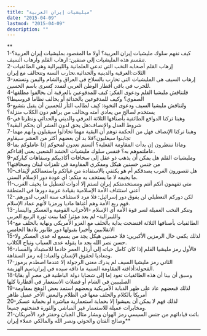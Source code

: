 ```yaml
---
title: "ميليشيات إيران العربية"
date: "2015-04-09"
lastmod: "2015-04-09"
description: ""
---
```

**  
1-كيف نفهم سلوك مليشيات إيران العربية؟ أولا ما المقصود بمليشيات إيران العربية؟ تنقسم هذه المليشيات إلى صنفين: ارهاب القلم وارهاب السيف.  
2-إرهاب القلم أصحابه النخب التي تدعي العلمانية والليبرالية وهي الطائفيات الثلاث:العرقية والدينية والحداثية.تحارب السنة وتتحالف مع إيران  
3-إرهاب السيف هي المليشيات التي تحارب بالسلاح في العراق والشام واليمن وتستعد للحرب في باقي أقطار الوطن العربي لتمدد كسرى باسم الحسين.  
4-فلنناقش مليشيا القلم ودعوى الفكر: كيف للمدفوعين بالعرقية أن يحالفوا مطلقها الصفوي؟ وكيف للمدفوعين بالحداثة أو يحالف نظاما قروسيطا؟  
5-ولنناقش مليشيا السيف ودعوى النخوة: كيف لطالب الثأر للحسين أن يقبل بتشيع يستخدم لصالح من يعادي أمته ويحالف من يراهم دون الكلاب منزلة؟  
6-وهبنا تركنا الدوافع الطائفية بأصنافها الثلاثة العرقي والديني والحداثي ونظرنا في شروط العدل والإنصاف:هل يحق لدون العشر أن يحكم البقية؟  
7-وهبنا تركنا الإنصاف فهل من الحكمة توهم أن البقية مهما تخاذلوا سيقبلون وأنهم مهما تجابنوا سيغلبون؟فلا بد أن بعضهم أكثر من العشر سيقاوم  
8-وماذا تنتظرون إن بدأت المقاومة الفعلية؟ ألستم تعدون لمحوكم إذا عاملوكم بما عاملتموهم به؟ فنفس سلوك مليشيات الحشد الشعبي يعني إفناءكم.  
9-ومليشيات القلم هل يمكن أن يذهب ذو عقل إلى سخافات أكاذيبكم وسفاهات كباركم من جنس حسنين هيكل ومفكري المقاومة في تلفزات لبنان وصحافتها؟  
10-هل تتصورون الغرب يصدقكم أم هو يكتفي بالاستفادة من غبائكم واستعمالكم لإيقاف ما يخيفه لا ما يستخف به منكم: أي عودة دور الإسلام السني.  
11-متى تفهمون أنكم أنتم ومستخدمتكم إيران لستم إلا أدوات لتعطيل ما يخيف الغرب أعني استئناف الأمة الإسلامية بقيادة عربية دورها في المنطقة  
12-لكن دوركم التعطيلي لن يفوق دور إسرائيل: فلا مرد لاستئناف سنة العرب لدورهم. فهم ربع الأمة وهم أغناها ماديا ورمزيا لأنهم عماد الإسلام.  
13-وتنكر النخب العميلة لسر قوة الأمة أي الإسلام -الأحزاب القومية والعسكر واليسار والليبرالية- لم يعد مؤثرا كما بينت ثورة الربيع العربي  
14-الطائفيات بأصنافها الثلاثة افتضحت بداية بالحلف مع الغزو الأمريكي ونهاية بالحلف مع الانقلابيين وأخيرا بقبولها دور طابور بلادها الخامس  
15-لذلك يكفي حال الرمزين الأكبرين: فلا حسنين هيكل يجد من يسمع له عدى العسكر ولا حسن نصر الله يجد ما يقوله عدى السباب ونباح الكلاب.  
16-فالأول رمز مليشيا القلم إذا كان كامل حياته إلى أرذل العمر خادما للاستبداد والفساد ومعاديا لحقوق الإنسان والعباد: إنه رمز السفاهة.  
17-الثاني رمز مليشيا السيف لم يدرك معنى الرجولة إلا عندما اصطدم برموز الفحولة:أذاقته المقاومة السنية ما ذاقه سيده في إيران:سم الهزيمة.  
18-وسبق أن بينا أن هذه الطائفيات تعود إما إلى شضايا دولة الباطنية في مصر أو بقايا الصليبيين في الشام أو فضلات الاستعمار في أقطارنا كلها  
19-لذلك فبعضهم عاد على ظهر الدبابة الأمريكية وبعضهم استمد بعض الوهج بمقاومة أمريكا بالكلام والحلف معها في الظلام والبعض الآخر عميل ظاهر  
20-لذلك فهم لا يمكن أن يعيشوا إلا بحماية استعمارية مباشرة أو بحماية عسكر ومخابرات عميلة للاستعمار غير المباشر. والثورة فضحتهم جميعا.  
21-باتت قياداتهم من جنس السيسي رمز الهوان وبشار مثال الجبان وحفتر قرد الأمريكان وصالح الفتان والحوثي ونصر الله والمالكي عملاء إيران**

---

###